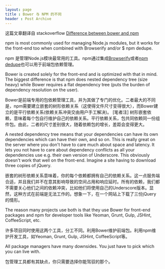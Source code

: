 ```yaml
---
layout: page
title : Bower 与 NPM 的不同
header : Post Archive
---
```


这篇文章翻译自 stackoverflow [Difference between bower and npm](http://stackoverflow.com/questions/18641899/difference-between-bower-and-npm/18652918)

npm is most commonly used for managing Node.js modules, but it works for the front-end too when combined with Browserify and/or $ npm dedupe.

npm 是管理Node.js模块最常用的工具。npm通过集成[Browserify](http://browserify.org)或者[npm dedupe](https://docs.npmjs.com/cli/dedupe)也可以用于前端包依赖管理。

Bower is created solely for the front-end and is optimized with that in mind. The biggest difference is that npm does nested dependency tree (size heavy) while Bower requires a flat dependency tree (puts the burden of dependency resolution on the user).

Bower是前端专用的包依赖管理工具，并为其做了专门的优化。二者最大的不同是，npm需要建立嵌套的树形依赖关系（这使得文件尺寸变得很大），而Bower建立的是平行依赖关系(依赖关系冲突交由用户手工解决)。
[笔者注] 树形嵌套依赖，意味着每个包自行维护自己的依赖关系。平行依赖关系，包共同依赖同一份组件包。由此，二者的尺寸差别很大，随着依赖包的增长，差距会变得更大。

A nested dependency tree means that your dependencies can have its own dependencies which can have their own, and so on. This is really great on the server where you don't have to care much about space and latency. It lets you not have to care about dependency conflicts as all your dependencies use e.g. their own version of Underscore. This obviously doesn't work that well on the front-end. Imagine a site having to download three copies of jQuery.

嵌套的树形依赖关系意味着，你的每个依赖都拥有自己的依赖关系。这一点服务端合适，并且我们并不在意其影响导致的空间占用和响应延时。所有的依赖，我们都不需要关心他们之间的依赖冲突，比如他们将使用自己的Underscore版本。显然，这种方式在前端是无法工作的。想象一下，在一个网站上下载了三份jQuery的情形。

The reason many projects use both is that they use Bower for front-end packages and npm for developer tools like Yeoman, Grunt, Gulp, JSHint, CoffeeScript, etc.

许多项目同时使用这两个工具，分工不同。利用Bower维护前端包。利用npm维护开发工具，如Yeoman, Grunt, Gulp, JSHint, CoffeeScript等。

All package managers have many downsides. You just have to pick which you can live with.

包管理工具都有其缺点，你只需要选择你能驾驭的那个。
